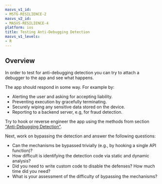 ```yaml
---
masvs_v1_id:
- MSTG-RESILIENCE-2
masvs_v2_id:
- MASVS-RESILIENCE-4
platform: ios
title: Testing Anti-Debugging Detection
masvs_v1_levels:
- R
---
```


## Overview

In order to test for anti-debugging detection you can try to attach a debugger to the app and see what happens.

The app should respond in some way. For example by:

- Alerting the user and asking for accepting liability.
- Preventing execution by gracefully terminating.
- Securely wiping any sensitive data stored on the device.
- Reporting to a backend server, e.g, for fraud detection.

Try to hook or reverse engineer the app using the methods from section ["Anti-Debugging Detection"](#anti-debugging-detection).

Next, work on bypassing the detection and answer the following questions:

- Can the mechanisms be bypassed trivially (e.g., by hooking a single API function)?
- How difficult is identifying the detection code via static and dynamic analysis?
- Did you need to write custom code to disable the defenses? How much time did you need?
- What is your assessment of the difficulty of bypassing the mechanisms?
